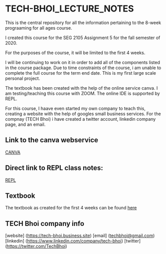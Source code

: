 # TECH-BHOI_LECTURE_NOTES
This is the central repository for all the information pertaining to the 8-week prograaming for all ages course.

I created this course for the SEG 2105 Assignment 5 for the fall semester of 2020.

For the purposes of the course, it will be limited to the first 4 weeks.

I will be continuing to work on it in order to add all of the components listed in the course package. Due to time constraints of the course, i am unable to complete the full course for the term end date. This is my first large scale personal project.

The textbook has been created with the help of the online service canva.
I am testing/teaching this course with ZOOM.
The online IDE is supported by REPL.

For this course, I haave even started my own company to teach this, creating a website with the help of googles small business services.
For the compnay (TECH Bhoi) i have created a twitter account, linkedin company page, and an email.

## Link to the canva webservice
[CANVA](https://www.canva.com)
## Direct link to REPL class notes:
[REPL](https://repl.it/join/duppvtxj-techbhoi)
## Textbook
The textbook as created for the first 4 weeks can be found [here](https://drive.google.com/drive/u/0/my-drive)


## TECH Bhoi company info
[website] (https://tech-bhoi.business.site)
[email] (techbhoi@gmail.com)
[linkedin] (https://www.linkedin.com/company/tech-bhoi)
[twitter] (https://twitter.com/TechBhoi)

